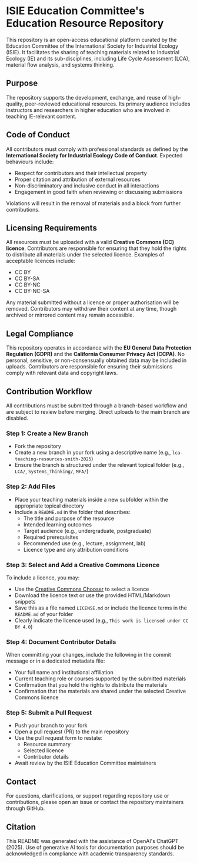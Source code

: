 # ISIE Education Committee's Education Resource Repository

This repository is an open-access educational platform curated by the Education Committee of the International Society for Industrial Ecology (ISIE). It facilitates the sharing of teaching materials related to Industrial Ecology (IE) and its sub-disciplines, including Life Cycle Assessment (LCA), material flow analysis, and systems thinking.

## Purpose

The repository supports the development, exchange, and reuse of high-quality, peer-reviewed educational resources. Its primary audience includes instructors and researchers in higher education who are involved in teaching IE-relevant content.

## Code of Conduct

All contributors must comply with professional standards as defined by the **International Society for Industrial Ecology Code of Conduct**. Expected behaviours include:

- Respect for contributors and their intellectual property  
- Proper citation and attribution of external resources  
- Non-discriminatory and inclusive conduct in all interactions  
- Engagement in good faith when reviewing or discussing submissions

Violations will result in the removal of materials and a block from further contributions.

## Licensing Requirements

All resources must be uploaded with a valid **Creative Commons (CC) licence**. Contributors are responsible for ensuring that they hold the rights to distribute all materials under the selected licence. Examples of acceptable licences include:

- CC BY  
- CC BY-SA  
- CC BY-NC  
- CC BY-NC-SA

Any material submitted without a licence or proper authorisation will be removed. Contributors may withdraw their content at any time, though archived or mirrored content may remain accessible.

## Legal Compliance

This repository operates in accordance with the **EU General Data Protection Regulation (GDPR)** and the **California Consumer Privacy Act (CCPA)**. No personal, sensitive, or non-consensually obtained data may be included in uploads. Contributors are responsible for ensuring their submissions comply with relevant data and copyright laws.

## Contribution Workflow

All contributions must be submitted through a branch-based workflow and are subject to review before merging. Direct uploads to the main branch are disabled.

### Step 1: Create a New Branch

- Fork the repository  
- Create a new branch in your fork using a descriptive name (e.g., `lca-teaching-resources-smith-2025`)  
- Ensure the branch is structured under the relevant topical folder (e.g., `LCA/`, `Systems_Thinking/`, `MFA/`)

### Step 2: Add Files

- Place your teaching materials inside a new subfolder within the appropriate topical directory  
- Include a `README.md` in the folder that describes:
  - The title and purpose of the resource  
  - Intended learning outcomes  
  - Target audience (e.g., undergraduate, postgraduate)  
  - Required prerequisites  
  - Recommended use (e.g., lecture, assignment, lab)  
  - Licence type and any attribution conditions

### Step 3: Select and Add a Creative Commons Licence

To include a licence, you may:

- Use the [Creative Commons Chooser](https://creativecommons.org/choose/) to select a licence  
- Download the licence text or use the provided HTML/Markdown snippets  
- Save this as a file named `LICENSE.md` or include the licence terms in the `README.md` of your folder  
- Clearly indicate the licence used (e.g., `This work is licensed under CC BY 4.0`)

### Step 4: Document Contributor Details

When committing your changes, include the following in the commit message or in a dedicated metadata file:

- Your full name and institutional affiliation  
- Current teaching role or courses supported by the submitted materials  
- Confirmation that you hold the rights to distribute the materials  
- Confirmation that the materials are shared under the selected Creative Commons licence

### Step 5: Submit a Pull Request

- Push your branch to your fork  
- Open a pull request (PR) to the main repository  
- Use the pull request form to restate:
  - Resource summary  
  - Selected licence  
  - Contributor details  
- Await review by the ISIE Education Committee maintainers

## Contact

For questions, clarifications, or support regarding repository use or contributions, please open an issue or contact the repository maintainers through GitHub.

## Citation

This README was generated with the assistance of OpenAI's ChatGPT (2025). Use of generative AI tools for documentation purposes should be acknowledged in compliance with academic transparency standards.
